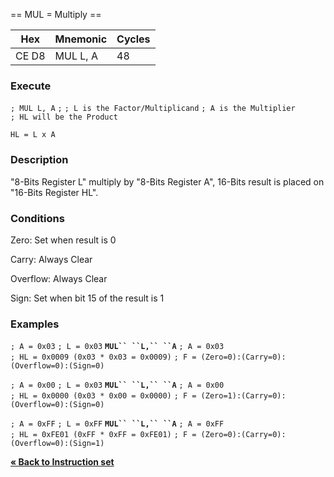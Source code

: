 \== MUL = Multiply ==

| Hex   | Mnemonic | Cycles |
| ----- | -------- | ------ |
| CE D8 | MUL L, A | 48     |

### Execute

`; MUL L, A`
`;`
`; L is the Factor/Multiplicand`
`; A is the Multiplier`
`; HL will be the Product`

`HL = L x A`

### Description

"8-Bits Register L" multiply by "8-Bits Register A", 16-Bits result is
placed on "16-Bits Register HL".

### Conditions

Zero: Set when result is 0

Carry: Always Clear

Overflow: Always Clear

Sign: Set when bit 15 of the result is 1

### Examples

`; A = 0x03`
`; L = 0x03`
**`MUL`` ``L,`` ``A`**
`; A = 0x03`
`; HL = 0x0009 (0x03 * 0x03 = 0x0009)`
`; F = (Zero=0):(Carry=0):(Overflow=0):(Sign=0)`

`; A = 0x00`
`; L = 0x03`
**`MUL`` ``L,`` ``A`**
`; A = 0x00`
`; HL = 0x0000 (0x03 * 0x00 = 0x0000)`
`; F = (Zero=1):(Carry=0):(Overflow=0):(Sign=0)`

`; A = 0xFF`
`; L = 0xFF`
**`MUL`` ``L,`` ``A`**
`; A = 0xFF`
`; HL = 0xFE01 (0xFF * 0xFF = 0xFE01)`
`; F = (Zero=0):(Carry=0):(Overflow=0):(Sign=1)`

[**« Back to Instruction set**](PM_InstructionList "wikilink")